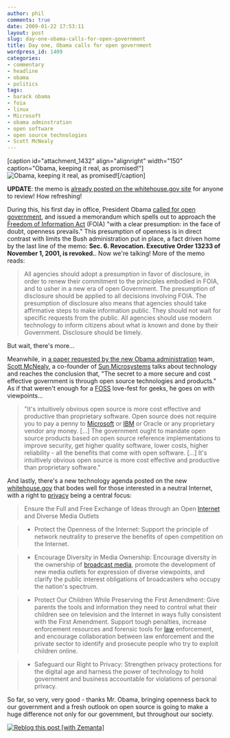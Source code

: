 ```yaml
---
author: phil
comments: true
date: 2009-01-22 17:53:11
layout: post
slug: day-one-obama-calls-for-open-government
title: Day one, Obama calls for open government
wordpress_id: 1409
categories:
- commentary
- headline
- obama
- politics
tags:
- barack obama
- foia
- linux
- Microsoft
- obama adminstration
- open software
- open source technologies
- Scott McNealy
---
```


[caption id="attachment_1432" align="alignright" width="150" caption="Obama, keeping it real, as promised!"]![Obama, keeping it real, as promised!](http://www.fak3r.com/wp-content/uploads/2009/01/9.jpg)[/caption]

**UPDATE**: the memo is [already posted on the whitehouse.gov site](http://www.whitehouse.gov/the_press_office/ExecutiveOrderPresidentialRecords/) for anyone to review!  How refreshing!



During this, his first day in office, President Obama [called for open government](http://www.eff.org/deeplinks/2009/01/on-day-one-obama-demands-open-government), and issued a memorandum which spells out to approach the [Freedom of Information Act](http://en.wikipedia.org/wiki/Freedom_of_Information_Act_%28United_States%29) (FOIA) "with a clear presumption: in the face of doubt, openness prevails."  This presumption of openness is in direct contrast with limits the Bush administration put in place, a fact driven home by the last line of the memo:
**Sec. 6.  Revocation.  Executive Order 13233 of November 1, 2001, is revoked.**.
Now we're talking!  More of the memo reads:


> All agencies should adopt a presumption in favor of disclosure, in order to renew their commitment to the principles embodied in FOIA, and to usher in a new era of open Government. The presumption of disclosure should be applied to all decisions involving FOIA. The presumption of disclosure also means that agencies should take affirmative steps to make information public. They should not wait for specific requests from the public. All agencies should use modern technology to inform citizens about what is known and done by their Government. Disclosure should be timely.


But wait, there's more...<!-- more -->


Meanwhile, in [a paper requested by the new Obama administration](http://news.bbc.co.uk/2/hi/technology/7841486.stm) team, [Scott McNealy](http://www.imdb.com/name/nm0573829/), a co-founder of [Sun Microsystems](http://sun.com/) talks about technology and reaches the conclusion that, "The secret to a more secure and cost effective government is through open source technologies and products."  As if that weren't enough for a [FOSS](http://en.wikipedia.org/wiki/Free_and_open_source_software) love-fest for geeks, he goes on with viewpoints...





> "It's intuitively obvious open source is more cost effective and productive than proprietary software.  Open source does not require you to pay a penny to [Microsoft](http://www.microsoft.com) or [IBM](http://www.ibm.com) or Oracle or any proprietary vendor any money.  [...] The government ought to mandate open source products based on open source reference implementations to improve security, get higher quality software, lower costs, higher reliability - all the benefits that come with open software. [...] It's intuitively obvious open source is more cost effective and productive than proprietary software."




And lastly, there's a new technology agenda posted on the new [whitehouse.gov](http://www.whitehouse.gov/agenda/technology/) that bodes well for those interested in a neutral Internet, with a right to [privacy](http://en.wikipedia.org/wiki/Privacy) being a central focus:





> 

> 
> Ensure the Full and Free Exchange of Ideas through an Open [Internet](http://en.wikipedia.org/wiki/Internet) and Diverse Media Outlets
> 
> 


> 
> 
	
>   * Protect the Openness of the Internet: Support the principle of network neutrality to preserve the benefits of open competition on the Internet.
> 
	
>   * Encourage Diversity in Media Ownership: Encourage diversity in the ownership of [broadcast media](http://en.wikipedia.org/wiki/Broadcasting), promote the development of new media outlets for expression of diverse viewpoints, and clarify the public interest obligations of broadcasters who occupy the nation's spectrum.
> 
	
>   * Protect Our Children While Preserving the First Amendment: Give parents the tools and information they need to control what their children see on television and the Internet in ways fully consistent with the First Amendment. Support tough penalties, increase enforcement resources and forensic tools for [law](http://en.wikipedia.org/wiki/Law) enforcement, and encourage collaboration between law enforcement and the private sector to identify and prosecute people who try to exploit children online.
> 
	
>   * Safeguard our Right to Privacy: Strengthen privacy protections for the digital age and harness the power of technology to hold government and business accountable for violations of personal privacy.
> 






So far, so very, very good - thanks Mr. Obama, bringing openness back to our government and a fresh outlook on open source is going to make a huge difference not only for our government, but throughout our society.







[![Reblog this post [with Zemanta]](http://img.zemanta.com/reblog_e.png?x-id=6edddc1a-42b8-4fc5-840b-d51723fcdabd)](http://reblog.zemanta.com/zemified/6edddc1a-42b8-4fc5-840b-d51723fcdabd/)

